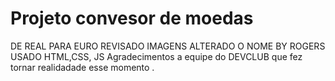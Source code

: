 # Projeto convesor de moedas  
DE REAL PARA EURO
REVISADO IMAGENS 
ALTERADO O NOME BY ROGERS 
USADO HTML,CSS, JS 
Agradecimentos a equipe do DEVCLUB que fez tornar realidadade esse momento . 
